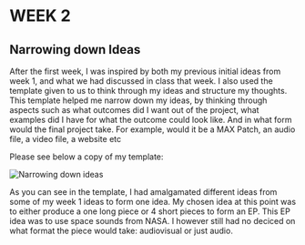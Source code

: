 # WEEK 2
## Narrowing down Ideas

After the first week, I was inspired by both my previous initial ideas from week 1, and what we had discussed in class that week. I also used the template given to us to think through my ideas and structure my thoughts. This template helped me narrow down my ideas, by thinking through aspects such as what outcomes did I want out of the project, what examples did I have for what the outcome could look like. And in what form would the final project take. For example, would it be a MAX Patch, an audio file, a video file, a website etc 

Please see below a copy of my template:

![Narrowing down ideas](https://github.com/2504822K/mysonicartsdocumentation.io/assets/145678268/384918a2-bb9b-4b09-a995-1e66c736e22a)

As you can see in the template, I had amalgamated different ideas from some of my week 1 ideas to form one idea. My chosen idea at this point was to either produce a one long piece or 4 short pieces to form an EP. This EP idea was to use space sounds from NASA. I however still had no deciced on what format the piece would take: audiovisual or just audio. 
